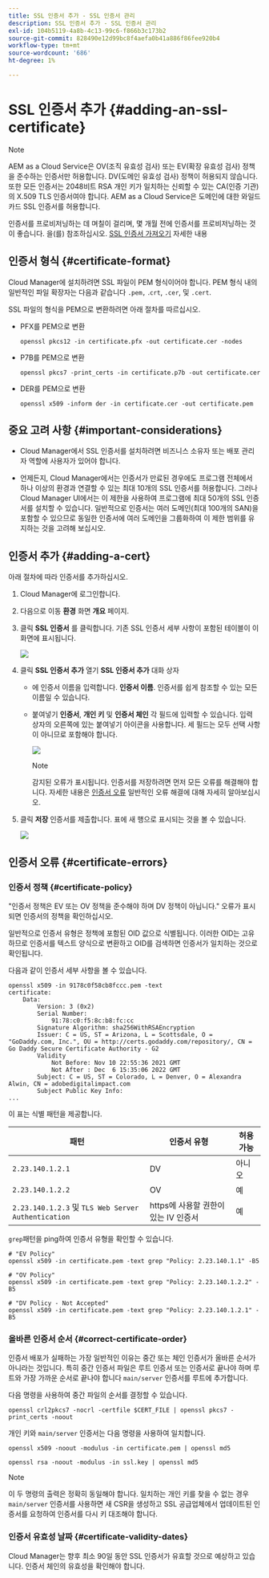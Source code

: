 ```yaml
---
title: SSL 인증서 추가 - SSL 인증서 관리
description: SSL 인증서 추가 - SSL 인증서 관리
exl-id: 104b5119-4a8b-4c13-99c6-f866b3c173b2
source-git-commit: 828490e12d99bc8f4aefa0b41a886f86fee920b4
workflow-type: tm+mt
source-wordcount: '686'
ht-degree: 1%

---
```


# SSL 인증서 추가 {#adding-an-ssl-certificate}

>[!NOTE]
>AEM as a Cloud Service은 OV(조직 유효성 검사) 또는 EV(확장 유효성 검사) 정책을 준수하는 인증서만 허용합니다. DV(도메인 유효성 검사) 정책이 허용되지 않습니다. 또한 모든 인증서는 2048비트 RSA 개인 키가 일치하는 신뢰할 수 있는 CA(인증 기관)의 X.509 TLS 인증서여야 합니다. AEM as a Cloud Service은 도메인에 대한 와일드카드 SSL 인증서를 허용합니다.

인증서를 프로비저닝하는 데 며칠이 걸리며, 몇 개월 전에 인증서를 프로비저닝하는 것이 좋습니다. 을(를) 참조하십시오. [SSL 인증서 가져오기](/help/implementing/cloud-manager/managing-ssl-certifications/get-ssl-certificate.md) 자세한 내용

## 인증서 형식 {#certificate-format}

Cloud Manager에 설치하려면 SSL 파일이 PEM 형식이어야 합니다. PEM 형식 내의 일반적인 파일 확장자는 다음과 같습니다 `.pem,` .`crt`, `.cer`, 및 `.cert`.

SSL 파일의 형식을 PEM으로 변환하려면 아래 절차를 따르십시오.

* PFX를 PEM으로 변환

   `openssl pkcs12 -in certificate.pfx -out certificate.cer -nodes`

* P7B를 PEM으로 변환

   `openssl pkcs7 -print_certs -in certificate.p7b -out certificate.cer`

* DER를 PEM으로 변환

   `openssl x509 -inform der -in certificate.cer -out certificate.pem`

## 중요 고려 사항 {#important-considerations}

* Cloud Manager에서 SSL 인증서를 설치하려면 비즈니스 소유자 또는 배포 관리자 역할에 사용자가 있어야 합니다.

* 언제든지, Cloud Manager에서는 인증서가 만료된 경우에도 프로그램 전체에서 하나 이상의 환경과 연결할 수 있는 최대 10개의 SSL 인증서를 허용합니다. 그러나 Cloud Manager UI에서는 이 제한을 사용하여 프로그램에 최대 50개의 SSL 인증서를 설치할 수 있습니다. 일반적으로 인증서는 여러 도메인(최대 100개의 SAN)을 포함할 수 있으므로 동일한 인증서에 여러 도메인을 그룹화하여 이 제한 범위를 유지하는 것을 고려해 보십시오.


## 인증서 추가 {#adding-a-cert}

아래 절차에 따라 인증서를 추가하십시오.

1. Cloud Manager에 로그인합니다.
1. 다음으로 이동 **환경** 화면 **개요** 페이지.
1. 클릭 **SSL 인증서** 를 클릭합니다. 기존 SSL 인증서 세부 사항이 포함된 테이블이 이 화면에 표시됩니다.

   ![](/help/implementing/cloud-manager/assets/ssl/ssl-cert-1.png)

1. 클릭 **SSL 인증서 추가** 열기 **SSL 인증서 추가** 대화 상자

   * 에 인증서 이름을 입력합니다. **인증서 이름**. 인증서를 쉽게 참조할 수 있는 모든 이름일 수 있습니다.
   * 붙여넣기 **인증서**, **개인 키** 및 **인증서 체인** 각 필드에 입력할 수 있습니다. 입력 상자의 오른쪽에 있는 붙여넣기 아이콘을 사용합니다.
세 필드는 모두 선택 사항이 아니므로 포함해야 합니다.

      ![](/help/implementing/cloud-manager/assets/ssl/ssl-cert-02.png)


      >[!NOTE]
      >감지된 오류가 표시됩니다. 인증서를 저장하려면 먼저 모든 오류를 해결해야 합니다. 자세한 내용은 [인증서 오류](#certificate-errors) 일반적인 오류 해결에 대해 자세히 알아보십시오.

1. 클릭 **저장** 인증서를 제출합니다. 표에 새 행으로 표시되는 것을 볼 수 있습니다.

   ![](/help/implementing/cloud-manager/assets/ssl/ssl-cert-3.png)

## 인증서 오류 {#certificate-errors}

### 인증서 정책 {#certificate-policy}

&quot;인증서 정책은 EV 또는 OV 정책을 준수해야 하며 DV 정책이 아닙니다.&quot; 오류가 표시되면 인증서의 정책을 확인하십시오.

일반적으로 인증서 유형은 정책에 포함된 OID 값으로 식별됩니다. 이러한 OID는 고유하므로 인증서를 텍스트 양식으로 변환하고 OID를 검색하면 인증서가 일치하는 것으로 확인됩니다.

다음과 같이 인증서 세부 사항을 볼 수 있습니다.

```text
openssl x509 -in 9178c0f58cb8fccc.pem -text
certificate:
    Data:
        Version: 3 (0x2)
        Serial Number:
            91:78:c0:f5:8c:b8:fc:cc
        Signature Algorithm: sha256WithRSAEncryption
        Issuer: C = US, ST = Arizona, L = Scottsdale, O = "GoDaddy.com, Inc.", OU = http://certs.godaddy.com/repository/, CN = Go Daddy Secure Certificate Authority - G2
        Validity
            Not Before: Nov 10 22:55:36 2021 GMT
            Not After : Dec  6 15:35:06 2022 GMT
        Subject: C = US, ST = Colorado, L = Denver, O = Alexandra Alwin, CN = adobedigitalimpact.com
        Subject Public Key Info:
...
```

이 표는 식별 패턴을 제공합니다.

| 패턴 | 인증서 유형 | 허용 가능 |
|---|---|---|
| `2.23.140.1.2.1` | DV | 아니오 |
| `2.23.140.1.2.2` | OV | 예 |
| `2.23.140.1.2.3` 및 `TLS Web Server Authentication` | https에 사용할 권한이 있는 IV 인증서 | 예 |

`grep`패턴을 ping하여 인증서 유형을 확인할 수 있습니다.

```shell
# "EV Policy"
openssl x509 -in certificate.pem -text grep "Policy: 2.23.140.1.1" -B5

# "OV Policy"
openssl x509 -in certificate.pem -text grep "Policy: 2.23.140.1.2.2" -B5

# "DV Policy - Not Accepted"
openssl x509 -in certificate.pem -text grep "Policy: 2.23.140.1.2.1" -B5
```

### 올바른 인증서 순서 {#correct-certificate-order}

인증서 배포가 실패하는 가장 일반적인 이유는 중간 또는 체인 인증서가 올바른 순서가 아니라는 것입니다. 특히 중간 인증서 파일은 루트 인증서 또는 인증서로 끝나야 하며 루트와 가장 가까운 순서로 끝나야 합니다 `main/server` 인증서를 루트에 추가합니다.

다음 명령을 사용하여 중간 파일의 순서를 결정할 수 있습니다.

`openssl crl2pkcs7 -nocrl -certfile $CERT_FILE | openssl pkcs7 -print_certs -noout`

개인 키와 `main/server` 인증서는 다음 명령을 사용하여 일치합니다.

`openssl x509 -noout -modulus -in certificate.pem | openssl md5`

`openssl rsa -noout -modulus -in ssl.key | openssl md5`

>[!NOTE]
>이 두 명령의 출력은 정확히 동일해야 합니다. 일치하는 개인 키를 찾을 수 없는 경우 `main/server` 인증서를 사용하면 새 CSR을 생성하고 SSL 공급업체에서 업데이트된 인증서를 요청하여 인증서를 다시 키 대조해야 합니다.

### 인증서 유효성 날짜 {#certificate-validity-dates}

Cloud Manager는 향후 최소 90일 동안 SSL 인증서가 유효할 것으로 예상하고 있습니다. 인증서 체인의 유효성을 확인해야 합니다.
